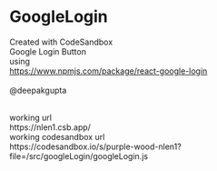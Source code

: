 # GoogleLogin
Created with CodeSandbox
<br />
Google Login Button <br />
using <br />
https://www.npmjs.com/package/react-google-login
<br />
<br />
@deepakgupta

<br />
working url <br />
https://nlen1.csb.app/ <br />
working codesandbox url <br />
https://codesandbox.io/s/purple-wood-nlen1?file=/src/googleLogin/googleLogin.js
